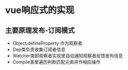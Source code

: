 # vue响应式的实现
## 主要原理发布-订阅模式
* Object.defineProperty 作为观察者
* Dep类负责收集订阅者信息
* Watcher类即观察者实现里自动通知观察者反馈发布信息
* Compile类里遍历判断匹配元素并作相应操作